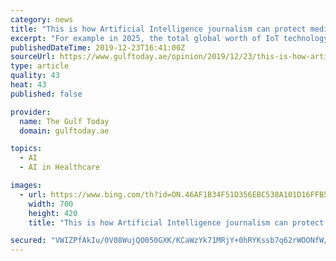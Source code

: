```yaml
---
category: news
title: "This is how Artificial Intelligence journalism can protect media against global cyber threats"
excerpt: "For example in 2025, the total global worth of IoT technology could be as much as $6.2 trillion— most of that value is from devices in health care ($2.5 trillion) and manufacturing ($2.3 ... This maximises the role of the Artificial Intelligence Journalism, as the AI Journalism can contribute strongly to addressing the cyber security threats ..."
publishedDateTime: 2019-12-23T16:41:00Z
sourceUrl: https://www.gulftoday.ae/opinion/2019/12/23/this-is-how-artificial-intelligence-journalism-can-protect-media-against-global-cyber-threats
type: article
quality: 43
heat: 43
published: false

provider:
  name: The Gulf Today
  domain: gulftoday.ae

topics:
  - AI
  - AI in Healthcare

images:
  - url: https://www.bing.com/th?id=ON.46AF1B34F51D356EBC538A101D16FFB5
    width: 700
    height: 420
    title: "This is how Artificial Intelligence journalism can protect media against global cyber threats"

secured: "VWIZPfAkIu/0V08WujQO050GXK/KCaWzYk71MRjY+0hRYKssb7q62rWOONfW/99FWbQzVkZmQFGkobyOjUa+rn9FAasoFn4vUZ6AHgUxoHiL4JI5JxP3/OqJ84fs7eSJQHNdZFq4T5BkBP6LncH8NWWlOYqL11GZEM8r96/GPSlIEmXwspQlfblWJFtPPc9KVc6u9pKlHry+mq7WrmTKgEpCD8Tq7mLWQSVr9JS7r6mZpBbt58R1lxyqV1UZfU2UX/ES3cSKjCOK5n4WZSIQLA==;Y4bIykB1UY+097Ayfccbvw=="
---
```


